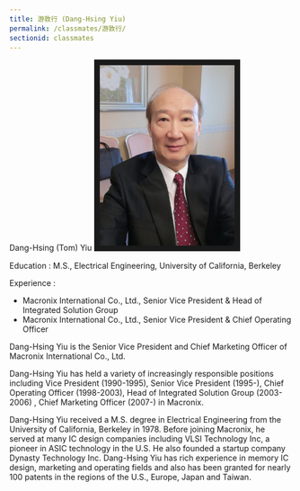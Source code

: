```yaml
---
title: 游敦行 (Dang-Hsing Yiu)
permalink: /classmates/游敦行/
sectionid: classmates
---
```

Dang-Hsing (Tom) Yiu
<img src="/img/游敦行.jpg"
     alt="Photo of Dang-Hsing (Tom) Yiu"
     width="240" border="10" />

Education : M.S., Electrical Engineering, University of California, Berkeley

Experience :
- Macronix International Co., Ltd., Senior Vice President & Head of Integrated Solution Group
- Macronix International Co., Ltd., Senior Vice President & Chief Operating Officer

Dang-Hsing Yiu is the Senior Vice President and Chief Marketing Officer of Macronix International Co., Ltd.

Dang-Hsing Yiu has held a variety of increasingly responsible positions including Vice President (1990-1995), Senior Vice President (1995-), Chief Operating Officer (1998-2003), Head of Integrated Solution Group (2003-2006) , Chief Marketing Officer (2007-) in Macronix.

Dang-Hsing Yiu received a M.S. degree in Electrical Engineering from the University of California, Berkeley in 1978. Before joining Macronix, he served at many IC design companies including VLSI Technology Inc, a pioneer in ASIC technology in the U.S. He also founded a startup company Dynasty Technology Inc. Dang-Hsing Yiu has rich experience in memory IC design, marketing and operating fields and also has been granted for nearly 100 patents in the regions of the U.S., Europe, Japan and Taiwan.
